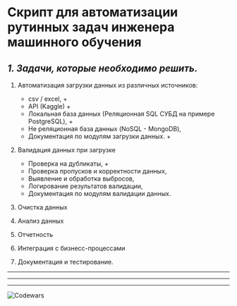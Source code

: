 # **Скрипт для автоматизации рутинных задач инженера машинного обучения**
## *1. Задачи, которые необходимо решить.*
1. Автоматизация загрузки данных из различных источников:

    - csv / excel, +
    - API (Kaggle) + 
    - Локальная база данных (Реляционная SQL СУБД на примере PostgreSQL), +
    - Не реляционная база данных (NoSQL - MongoDB),
    - Документация по модулям загрузки данных. +

2. Валидация данных при загрузке

    - Проверка на дубликаты, +
    - Проверка пропусков и корректности данных,
    - Выявление и обработка выбросов,
    - Логирование результатов валидации,
    - Документация по модулям валидации данных.

3. Очистка данных
4. Анализ данных
5. Отчетность
6. Интеграция с бизнесс-процессами
7. Документация и тестирование.

---
---
---


![Codewars](https://www.codewars.com/users/Ollldman/badges/micro)
